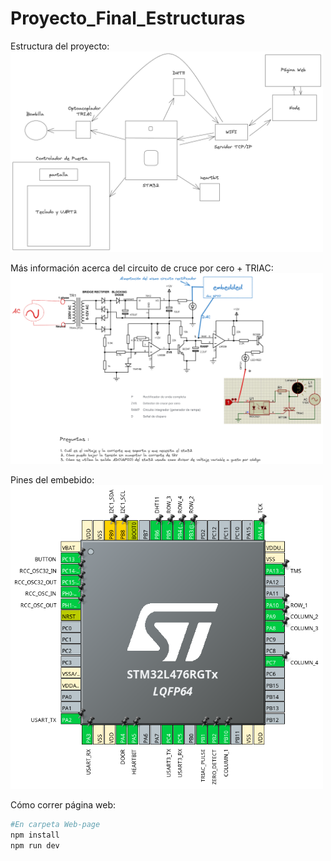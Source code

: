 # Proyecto_Final_Estructuras

Estructura del proyecto:
<img src="docs/diagrama.png" alt="Descripción de la imagen" width="500">

Más información acerca del circuito de cruce por cero + TRIAC:
<img src="docs/Optoacoplador.png" alt="Descripción de la imagen" width="500">

Pines del embebido:
<img src="docs/Pines.png" alt="Descripción de la imagen" width="500">

Cómo correr página web:

```bash
#En carpeta Web-page
npm install
npm run dev
```
